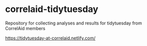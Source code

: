 # correlaid-tidytuesday
Repository for collecting analyses and results for tidytuesday from CorrelAid members


https://tidytuesday-at-correlaid.netlify.com/

